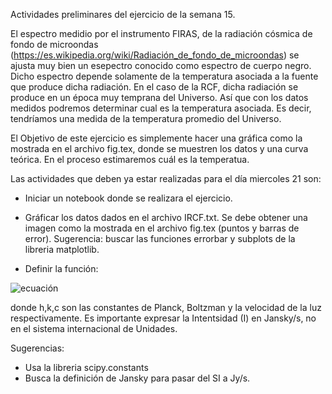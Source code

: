 Actividades preliminares del ejercicio de la semana 15. 

El espectro medidio por el instrumento FIRAS, de la radiación cósmica de fondo de microondas (https://es.wikipedia.org/wiki/Radiación_de_fondo_de_microondas) se ajusta muy bien un esepectro conocido como espectro de cuerpo negro. Dicho espectro depende solamente de la temperatura asociada a la fuente que produce dicha radiación. En el caso de la RCF, dicha radiación se produce en un época muy temprana del Universo. Así que con los datos medidos podremos determinar cual es la temperatura asociada. Es decir, tendríamos una medida de la temperatura promedio del Universo. 

El Objetivo de este ejercicio es simplemente hacer una gráfica como la mostrada en el archivo fig.tex, donde se muestren los datos y una curva teórica. En el proceso estimaremos cuál es la temperatua. 

Las actividades que deben ya estar realizadas para el día miercoles 21 son: 

- Iniciar un notebook donde se realizara el ejercicio.
- Gráficar los datos dados en el archivo IRCF.txt. Se debe obtener una imagen como la mostrada en el archivo fig.tex (puntos y barras de error). Sugerencia: buscar las funciones errorbar y subplots de la libreria matplotlib.


- Definir la función: 

![ecuación](https://latex.codecogs.com/gif.latex?I(\nu,T)=&space;\frac{h&space;\nu^3}{c^2}\frac{1}{e^{h&space;\nu/k&space;T}-1})

donde h,k,c son las constantes de Planck, Boltzman y la velocidad de la luz respectivamente. Es importante expresar la Intentsidad (I) en Jansky/s, no en el sistema internacional de Unidades. 

Sugerencias: 
 - Usa la libreria scipy.constants 
 - Busca la definición de Jansky para pasar del SI a Jy/s. 

